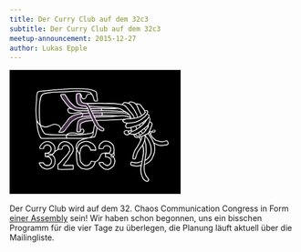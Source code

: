 ```yaml
---
title: Der Curry Club auf dem 32c3
subtitle: Der Curry Club auf dem 32c3
meetup-announcement: 2015-12-27
author: Lukas Epple
---
```


<div class="right">
  <img width="300" src="/images/32C3_knot_lambda.png" />
</div>

Der Curry Club wird auf dem 32. Chaos Communication Congress in Form [einer
Assembly](https://events.ccc.de/congress/2015/wiki/Assembly:Curry_Club_Augsburg)
sein! Wir haben schon begonnen, uns ein bisschen Programm für die vier Tage zu
überlegen, die Planung läuft aktuell über die Mailingliste.
